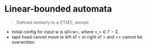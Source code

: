 # Linear-bounded automata
> Defined similarly to a [[TM]], except:
- Initial config for input w is q0\<w\>, where \<,\> ∈ Γ − Σ
- tape head cannot move to left of < or right of > and <> cannot be overwritten

